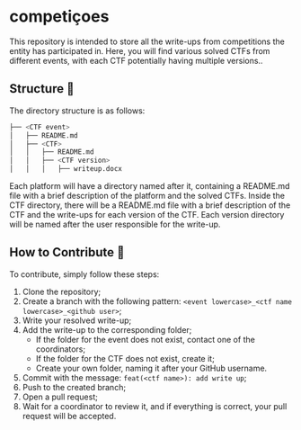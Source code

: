 # competiçoes

This repository is intended to store all the write-ups from competitions the entity has participated in. Here, you will find various solved CTFs from different events, with each CTF potentially having multiple versions..

## Structure 🧱

The directory structure is as follows:

```bash
├── <CTF event>
│   ├── README.md
│   ├── <CTF>
│   │   ├── README.md
│   │   ├── <CTF version>
│   │   │   ├── writeup.docx
```

Each platform will have a directory named after it, containing a README.md file with a brief description of the platform and the solved CTFs. Inside the CTF directory, there will be a README.md file with a brief description of the CTF and the write-ups for each version of the CTF. Each version directory will be named after the user responsible for the write-up.

## How to Contribute 🤔

To contribute, simply follow these steps:


1. Clone the repository;
2. Create a branch with the following pattern: `<event lowercase>_<ctf name lowercase>_<github user>`;
3. Write your resolved write-up;
4. Add the write-up to the corresponding folder;
    - If the folder for the event does not exist, contact one of the coordinators;
    - If the folder for the CTF does not exist, create it;
    - Create your own folder, naming it after your GitHub username.
5. Commit with the message: `feat(<ctf name>): add write up`;
6. Push to the created branch;
7. Open a pull request;
8. Wait for a coordinator to review it, and if everything is correct, your pull request will be accepted.


